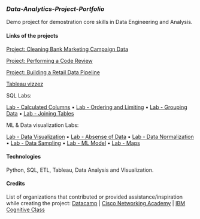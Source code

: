 ### _Data-Analytics-Project-Portfolio_
Demo project for demostration core skills in Data Engineering and Analysis.



#### Links of the projects

[Project: Cleaning Bank Marketing Campaign Data](https://www.datacamp.com/datalab/w/e15e67c4-a56e-4036-8090-1c7b658a2bef/edit)

[Project: Performing a Code Review](https://www.datacamp.com/datalab/w/48f851a7-0bf5-4696-8dc5-42d499437aef/edit)

[Project: Building a Retail Data Pipeline](https://www.datacamp.com/datalab/w/f6df243c-c662-4c94-a043-19989b29a5c3/edit)

[Tableau vizzez](https://public.tableau.com/app/profile/olha.rukshyna/vizzes)



SQL Labs:

[Lab - Calculated Columns](https://html-preview.github.io/?url=https://github.com/project-data-analytics/Data-Analytics-Project-Portfolio/blob/main/Lab%20-%20Calculated%20Columns.html) ▪ 
[Lab - Ordering and Limiting](https://html-preview.github.io/?url=https://github.com/project-data-analytics/Data-Analytics-Project-Portfolio/blob/main/Lab%20-%20Ordering%20and%20Limiting.html) ▪ 
[Lab - Grouping Data](https://html-preview.github.io/?url=https://github.com/project-data-analytics/Data-Analytics-Project-Portfolio/blob/main/Lab%20-%20Grouping%20Data.html) ▪ 
[Lab - Joining Tables](https://html-preview.github.io/?url=https://github.com/project-data-analytics/Data-Analytics-Project-Portfolio/blob/main/Lab%20-%20Joining%20Tables.html)


ML & Data visualization Labs:

[Lab - Data Visualization](https://gist.github.com/project-data-analytics/fb4754c122abf96f5a96ed419412eec7) ▪ 
[Lab - Absense of Data](https://gist.github.com/project-data-analytics/ec33684af32c4c06ba3ed9c7c6e67d8b) ▪ 
[Lab - Data Normalization](https://gist.github.com/project-data-analytics/3c84e1d945816fd26e85f06f426d7000) ▪ 
[Lab - Data Sampling](https://gist.github.com/project-data-analytics/f75769b94dc4dc44fde26eae6ceab6ba) ▪ 
[Lab - ML Model](https://gist.github.com/project-data-analytics/34271a288ff0d4e184d52fec69d20b26) ▪ 
[Lab - Maps](https://colab.research.google.com/gist/project-data-analytics/b097f203b3c8ba8fc19221c4b87a2377/generating-maps-with-python-lab.ipynb#scrollTo=u8StWJy5RDZw)



#### Technologies
Python, SQL, ETL, Tableau, Data Analysis and Visualization.


#### Credits
List of organizations that contributed or provided assistance/inspiration while creating the project: 
[Datacamp](https://www.datacamp.com/) | 
[Cisco Networking Academy](https://www.netacad.com/courses/data-analytics-essentials) | 
[IBM Cognitive Class](https://cognitiveclass.ai/courses/data-analysis-python)
